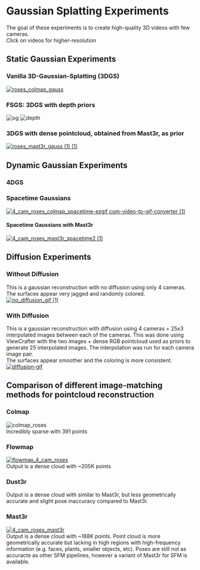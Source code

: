 # Gaussian Splatting Experiments
The goal of these experiments is to create high-quality 3D videos with few cameras.  
Click on videos for higher-resolution  
## Static Gaussian Experiments

### Vanilla 3D-Gaussian-Splatting (3DGS)
[![roses_colmap_gauss](https://github.com/user-attachments/assets/776cce9d-6d4a-4f86-a776-02d7a276797d)](https://youtu.be/O_t5jwG39uw)

### FSGS: 3DGS with depth priors
![og](https://github.com/user-attachments/assets/0ffbd0c3-dba5-4f21-8b2b-e38a9a347dec) ![depth](https://github.com/user-attachments/assets/f3932ff2-bb14-4687-b18f-340fecef90ab)


### 3DGS with dense pointcloud, obtained from Mast3r, as prior
[![roses_mast3r_gauss (1) (1)](https://github.com/user-attachments/assets/d47d3dc1-bd94-4a22-b09e-a064768d9752)](https://youtu.be/jNGTl8pLf7g)  

## Dynamic Gaussian Experiments

### 4DGS

### Spacetime Gaussians
[![4_cam_roses_colmap_spacetime-ezgif com-video-to-gif-converter (1)](https://github.com/user-attachments/assets/b95497dc-91ff-4451-9fa5-1ff3673aaf13)](https://youtu.be/eIgOtSkR4Ls)

#### Spacetime Gaussians with Mast3r
[![4_cam_roses_mast3r_spacetime2 (1)](https://github.com/user-attachments/assets/a00ab2bf-64c2-4068-8efe-4d963d5306d6)](https://youtu.be/JJ4vPwudxCc)




## Diffusion Experiments  
### Without Diffusion  
This is a gaussian reconstruction with no diffusion using only 4 cameras. The surfaces appear very jagged and randomly colored.  
[![no_diffusion_gif (1)](https://github.com/user-attachments/assets/461a852d-36d9-49ef-a254-d658de78275d)](https://youtu.be/GJZ6g0Abi2s)
### With Diffusion
This is a gaussian reconstruction with diffusion using 4 cameras + 25x3 interpolated images between each of the cameras. This was done using ViewCrafter with the two images + dense RGB pointcloud used as priors to generate 25 interpolated images. The interpolation was run for each camera image pair.  
The surfaces appear smoother and the coloring is more consistent.  
[![diffusion-gif](https://github.com/user-attachments/assets/c5512715-8811-45bd-a5da-5d064911057a)](https://youtu.be/FlyZL0-QsT0)

## Comparison of different image-matching methods for pointcloud reconstruction
### Colmap
![colmap_roses](https://github.com/user-attachments/assets/df38e204-1e88-43e2-9deb-7c7e23ddfade)  
Incredibly sparse with 391 points

### Flowmap
[![flowmap_4_cam_roses](https://github.com/user-attachments/assets/26284a83-fd93-4de3-b924-1396e8c7847d)](https://youtu.be/9_5DGcGhbrA)  
Output is a dense cloud with ~205K points
### Dust3r
Output is a dense cloud with similar to Mast3r, but less geometrically accurate and slight pose inaccuracy compared to Mast3r.
### Mast3r
[![4_cam_roses_mast3r](https://github.com/user-attachments/assets/08d840b5-696e-4b73-a9b7-cf7369d02fd8)](https://youtu.be/EXme5P8LEPc)  
Output is a dense cloud with ~188K points. Point cloud is more geometrically accurate but lacking in high regions with high-frequency information (e.g. faces, plants, smaller objects, etc). Poses are still not as accuracte as other SFM pipelines, however a variant of Mast3r for SFM is available.  

